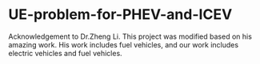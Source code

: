 # UE-problem-for-PHEV-and-ICEV

Acknowledgement to Dr.Zheng Li. This project was modified based on his amazing work.
His work includes fuel vehicles, and our work includes electric vehicles and fuel vehicles.

